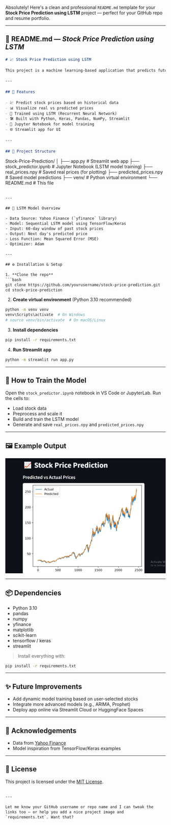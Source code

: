 Absolutely! Here's a clean and professional `README.md` template for your **Stock Price Prediction using LSTM** project — perfect for your GitHub repo and resume portfolio.

---

## 📘 README.md — *Stock Price Prediction using LSTM*

```markdown
# 📈 Stock Price Prediction using LSTM

This project is a machine learning-based application that predicts future stock prices using a Long Short-Term Memory (LSTM) neural network. It also features an interactive Streamlit web app for visualizing actual vs predicted stock prices.

---

## 🚀 Features

- 💹 Predict stock prices based on historical data
- 📊 Visualize real vs predicted prices
- 🧠 Trained using LSTM (Recurrent Neural Network)
- 🛠️ Built with Python, Keras, Pandas, NumPy, Streamlit
- 📁 Jupyter Notebook for model training
- 🌐 Streamlit app for UI

---

## 📂 Project Structure

```
Stock-Price-Prediction/
│
├── app.py                     # Streamlit web app
├── stock_predictor.ipynb      # Jupyter Notebook (LSTM model training)
├── real_prices.npy            # Saved real prices (for plotting)
├── predicted_prices.npy       # Saved model predictions
├── venv/                      # Python virtual environment
└── README.md                  # This file
```

---

## 🧠 LSTM Model Overview

- Data Source: Yahoo Finance (`yfinance` library)
- Model: Sequential LSTM model using TensorFlow/Keras
- Input: 60-day window of past stock prices
- Output: Next day's predicted price
- Loss Function: Mean Squared Error (MSE)
- Optimizer: Adam

---

## ⚙️ Installation & Setup

1. **Clone the repo**
```bash
git clone https://github.com/yourusername/stock-price-prediction.git
cd stock-price-prediction
```

2. **Create virtual environment** (Python 3.10 recommended)
```bash
python -m venv venv
venv\Scripts\activate  # On Windows
# source venv/bin/activate  # On macOS/Linux
```

3. **Install dependencies**
```bash
pip install -r requirements.txt
```

4. **Run Streamlit app**
```bash
python -m streamlit run app.py
```

---

## 🧪 How to Train the Model

Open the `stock_predictor.ipynb` notebook in VS Code or JupyterLab. Run the cells to:

- Load stock data
- Preprocess and scale it
- Build and train the LSTM model
- Generate and save `real_prices.npy` and `predicted_prices.npy`

---

## 🖼️ Example Output

![Predicted vs Actual](assets/sample_plot.PNG) 

---

## 📦 Dependencies

- Python 3.10
- pandas
- numpy
- yfinance
- matplotlib
- scikit-learn
- tensorflow / keras
- streamlit

> Install everything with:  
```bash
pip install -r requirements.txt
```

---

## ✨ Future Improvements

- Add dynamic model training based on user-selected stocks
- Integrate more advanced models (e.g., ARIMA, Prophet)
- Deploy app online via Streamlit Cloud or HuggingFace Spaces

---

## 🙌 Acknowledgements

- Data from [Yahoo Finance](https://finance.yahoo.com/)
- Model inspiration from TensorFlow/Keras examples

---

## 📜 License

This project is licensed under the [MIT License](LICENSE).

```

---

Let me know your GitHub username or repo name and I can tweak the links too — or help you add a nice project image and `requirements.txt`. Want that?
